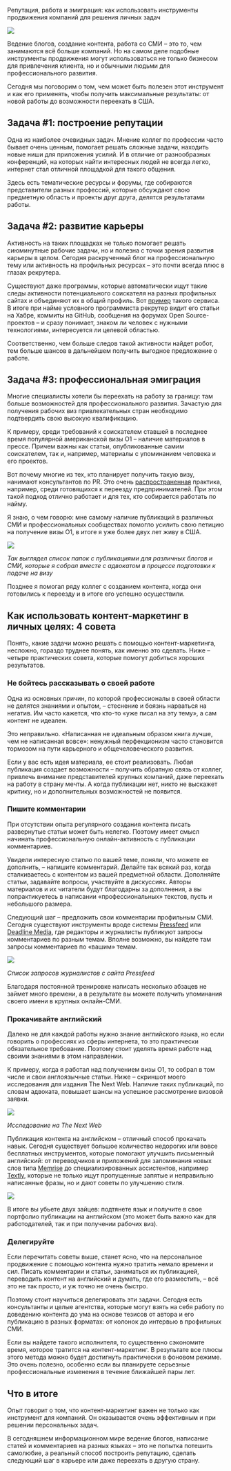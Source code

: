 Репутация, работа и эмиграция: как использовать инструменты продвижения компаний для решения личных задач

[![](../_resources/e6bce9dd31f5462f92dfea59aac40016.jpeg)](https://habr.com/ru/post/438482/)

Ведение блогов, создание контента, работа со СМИ – это то, чем занимаются всё больше компаний. Но на самом деле подобные инструменты продвижения могут использоваться не только бизнесом для привлечения клиента, но и обычными людьми для профессионального развития.

Сегодня мы поговорим о том, чем может быть полезен этот инструмент и как его применять, чтобы получить максимальные результаты: от новой работы до возможности переехать в США.

## Задача #1: построение репутации

Одна из наиболее очевидных задач. Мнение коллег по профессии часто бывает очень ценным, помогает решать сложные задачи, находить новые ниши для приложения усилий. И в отличие от разнообразных конференций, на которых найти интересных людей не всегда легко, интернет стал отличной площадкой для такого общения.

Здесь есть тематические ресурсы и форумы, где собираются представители разных профессий, которые обсуждают свою предметную область и проекты друг друга, делятся результатами работы.

## Задача #2: развитие карьеры

Активность на таких площадках не только помогает решать сиюминутные рабочие задачи, но и полезна с точки зрения развития карьеры в целом. Сегодня раскрученный блог на профессиональную тему или активность на профильных ресурсах – это почти всегда плюс в глазах рекрутера.

Существуют даже программы, которые автоматически ищут такие следы активности потенциального соискателя на разных профильных сайтах и объединяют их в общий профиль. Вот [пример](https://amazinghiring.com/) такого сервиса. В итоге при найме условного программиста рекрутер видит его статьи на Хабре, коммиты на GitHub, сообщения на форумах Open Source-проектов – и сразу понимает, знаком ли человек с нужными технологиями, интересуется ли целевой областью.

Соответственно, чем больше следов такой активности найдет робот, тем больше шансов в дальнейшем получить выгодное предложение о работе.

## Задача #3: профессиональная эмиграция

Многие специалисты хотели бы переехать на работу за границу: там больше возможностей для профессионального развития. Зачастую для получения рабочих виз привлекательных стран необходимо подтвердить свою высокую квалификацию.

К примеру, среди требований к соискателем ставшей в последнее время популярной американской визы О1 – наличие материалов в прессе. Причем важны как статьи, опубликованные самим соискателем, так и, например, материалы с упоминанием человека и его проектов.

Вот почему многие из тех, кто планирует получить такую визу, нанимают консультантов по PR. Это очень [распространенная](https://secretmag.ru/cases/stories/pervaya-volna-startap-emigracii.htm) практика, например, среди готовящихся к переезду предпринимателей. При этом такой подход отлично работает и для тех, кто собирается работать по найму.

Я знаю, о чем говорю: мне самому наличие публикаций в различных СМИ и профессиональных сообществах помогло усилить свою петицию на получение визы О1, в итоге я уже более двух лет живу в США.

![](../_resources/2cf9c7e88f1a4b09bb4521f7d956a776.png)

_Так выглядел список папок с публикациями для различных блогов и СМИ, которые я собрал вместе с адвокатом в процессе подготовки к подаче на визу_

Позднее я помогал ряду коллег с созданием контента, когда они готовились к переезду и в итоге его успешно осуществили.

## Как использовать контент-маркетинг в личных целях: 4 совета

Понять, какие задачи можно решать с помощью контент-маркетинга, несложно, гораздо труднее понять, как именно это сделать. Ниже – четыре практических совета, которые помогут добиться хороших результатов.

### Не бойтесь рассказывать о своей работе

Одна из основных причин, по которой профессионалы в своей области не делятся знаниями и опытом, – стеснение и боязнь нарваться на негатив. Им часто кажется, что кто-то «уже писал на эту тему», а сам контент не идеален.

Это неправильно. «Написанная не идеальным образом книга лучше, чем не написанная вовсе»: ненужный перфекционизм часто становится тормозом на пути карьерного и общечеловеческого развития.

Если у вас есть идея материала, ее стоит реализовать. Любая публикация создает возможности – получить обратную связь от коллег, привлечь внимание представителей крупных компаний, даже переехать на работу в страну мечты. А когда публикации нет, никто не выскажет критику, но и дополнительных возможностей не появится.

### Пишите комментарии

При отсутствии опыта регулярного создания контента писать развернутые статьи может быть нелегко. Поэтому имеет смысл начинать профессиональную онлайн-активность с публикации комментариев.

Увидели интересную статью по вашей теме, поняли, что можете ее дополнить, – напишите комментарий. Делайте так всякий раз, когда сталкиваетесь с контентом из вашей предметной области. Дополняйте статьи, задавайте вопросы, участвуйте в дискуссиях. Авторы материалов и их читатели будут благодарны за дополнения, а вы попрактикуетесь в написании «профессиональных» текстов, пусть и небольшого размера.

Следующий шаг – предложить свои комментарии профильным СМИ. Сегодня существуют инструменты вроде системы [Pressfeed](https://pressfeed.ru/) или [Deadline Media](https://deadline.media/), где редакторы и журналисты публикуют запросы комментариев по разным темам. Вполне возможно, вы найдете там запросы комментариев по «вашим» темам.

![](../_resources/9ce3a0bf0c194f2388e4a15f5c4a8493.png)

_Список запросов журналистов с сайта Pressfeed_

Благодаря постоянной тренировке написать несколько абзацев не займет много времени, а в результате вы можете получить упоминания своего имени в крупных онлайн-СМИ.

### Прокачивайте английский

Далеко не для каждой работы нужно знание английского языка, но если говорить о профессиях из сферы интернета, то это практически обязательное требование. Поэтому стоит уделять время работе над своими знаниями в этом направлении.

К примеру, когда я работал над получением визы О1, то собрал в том числе и свои англоязычные статьи. Ниже – скриншот моего исследования для издания The Next Web. Наличие таких публикаций, по словам адвоката, повышает шансы на успешное рассмотрение визовой заявки.

![](../_resources/7422f59c9b854bd18f771b27f63fa6d3.png)

_Исследование на The Next Web_

Публикация контента на английском – отличный способ прокачать навык. Сегодня существует большое количество недорогих или вовсе бесплатных инструментов, которые помогают улучшить письменный английский: от переводчиков и приложений для запоминания новых слов типа [Memrise](https://www.memrise.com/courses/english/english/) до специализированных ассистентов, например [Textly](https://textly.ai/), которые не только ищут пропущенные запятые и неправильно написанные фразы, но и дают советы по улучшению стиля.

![](../_resources/e9aca3c7ae434912a59dbc4e8c1ba995.png)

В итоге вы убьете двух зайцев: подтянете язык и получите в свое портфолио публикации на английском (это может быть важно как для работодателей, так и при получении рабочих виз).

### Делегируйте

Если перечитать советы выше, станет ясно, что на персональное продвижение с помощью контента нужно тратить немало времени и сил. Писать комментарии и статьи, заниматься их публикацией, переводить контент на английский и думать, где его разместить, – всё это не так просто, и уж точно не очень быстро.

Поэтому стоит научиться делегировать эти задачи. Сегодня есть консультанты и целые агентства, которые могут взять на себя работу по доведению контента до ума на основе тезисов от автора и его публикацию в разных форматах: от колонок до интервью в профильных СМИ.

Если вы найдете такого исполнителя, то существенно сэкономите время, которое тратится на контент-маркетинг. В результате все плюсы этого метода можно будет достигнуть практически в фоновом режиме. Это очень полезно, особенно если вы планируете серьезные профессиональные изменения в течение ближайшей пары лет.

## Что в итоге

Опыт говорит о том, что контент-маркетинг важен не только как инструмент для компаний. Он оказывается очень эффективным и при решении персональных задач.

В сегодняшнем информационном мире ведение блогов, написание статей и комментариев на разных языках – это не попытка потешить самолюбие, а реальный способ построить репутацию, сделать следующий шаг в карьере или даже переехать в другую страну.